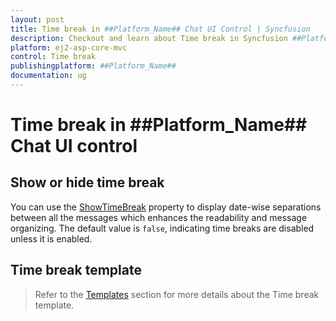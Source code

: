 ```yaml
---
layout: post
title: Time break in ##Platform_Name## Chat UI Control | Syncfusion
description: Checkout and learn about Time break in Syncfusion ##Platform_Name## Chat UI control of Syncfusion Essential JS 2 and more.
platform: ej2-asp-core-mvc
control: Time break
publishingplatform: ##Platform_Name##
documentation: ug
---
```


# Time break in ##Platform_Name## Chat UI control

## Show or hide time break

You can use the [ShowTimeBreak](https://help.syncfusion.com/cr/aspnetmvc-js2/Syncfusion.EJ2.InteractiveChat.ChatUI.html#Syncfusion_EJ2_InteractiveChat_ChatUI_ShowTimeBreak) property to display date-wise separations between all the messages which enhances the readability and message organizing. The default value is `false`, indicating time breaks are disabled unless it is enabled. 

## Time break template

> Refer to the [Templates](./templates#time-break-template) section for more details about the Time break template.